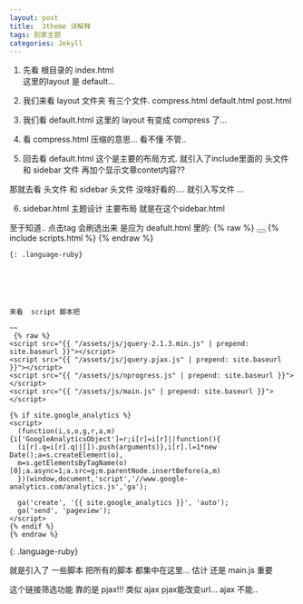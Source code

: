 ```yaml
---
layout: post
title:  3theme 详解释
tags: 别家主题
categories: Jekyll
---
```



1. 先看 根目录的 index.html  
	这里的layout 是 default...


2. 我们来看 layout 文件夹
 有三个文件. 
compress.html
default.html
post.html


3. 我们看 default.html
这里的 layout 有变成 compress 了...



4. 看 compress.html   压缩的意思... 看不懂 不管..
5. 回去看 default.html 这个是主要的布局方式.
就引入了include里面的  头文件 和 sidebar 文件 再加个显示文章contet内容??



那就去看 头文件 和 sidebar 
头文件 没啥好看的.... 就引入写文件 ...

6. sidebar.html
主题设计 主要布局 就是在这个sidebar.html



至于知道..  点击tag 会刷选出来 是应为 deafult.html 里的:
 {% raw %}
<button id="menu">
   <span id="menu-icons"></span>
</button>
{% include scripts.html %}
{% endraw %}
~~~
{: .language-ruby}






来看  script 脚本把

~~
 {% raw %}
<script src="{{ "/assets/js/jquery-2.1.3.min.js" | prepend: site.baseurl }}"></script>
<script src="{{ "/assets/js/jquery.pjax.js" | prepend: site.baseurl }}"></script>
<script src="{{ "/assets/js/nprogress.js" | prepend: site.baseurl }}"></script>
<script src="{{ "/assets/js/main.js" | prepend: site.baseurl }}"></script>

{% if site.google_analytics %}
<script>
  (function(i,s,o,g,r,a,m){i['GoogleAnalyticsObject']=r;i[r]=i[r]||function(){
  (i[r].q=i[r].q||[]).push(arguments)},i[r].l=1*new Date();a=s.createElement(o),
  m=s.getElementsByTagName(o)[0];a.async=1;a.src=g;m.parentNode.insertBefore(a,m)
  })(window,document,'script','//www.google-analytics.com/analytics.js','ga');

  ga('create', '{{ site.google_analytics }}', 'auto');
  ga('send', 'pageview');
</script>
{% endif %}
{% endraw %}
~~~
{: .language-ruby}

就是引入了 一些脚本 把所有的脚本 都集中在这里... 
估计 还是 main.js 重要




这个链接筛选功能 靠的是 pjax!!!   类似 ajax 
pjax能改变url...  ajax 不能..